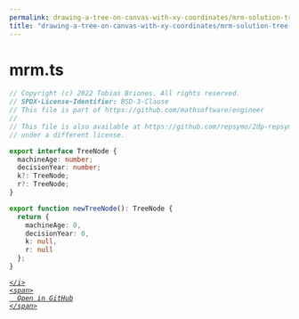 ```yaml
---
permalink: drawing-a-tree-on-canvas-with-xy-coordinates/mrm-solution-tree---ep/src/mrm.ts.html
title: "drawing-a-tree-on-canvas-with-xy-coordinates/mrm-solution-tree---ep/src/mrm.ts"
---
```


# mrm.ts
```typescript
// Copyright (c) 2022 Tobias Briones. All rights reserved.
// SPDX-License-Identifier: BSD-3-Clause
// This file is part of https://github.com/mathsoftware/engineer
//
// This file is also available at https://github.com/repsymo/2dp-repsymo-solver
// under a different license.

export interface TreeNode {
  machineAge: number;
  decisionYear: number;
  k?: TreeNode;
  r?: TreeNode;
}

export function newTreeNode(): TreeNode {
  return {
    machineAge: 0,
    decisionYear: 0,
    k: null,
    r: null
  };
}

```
<div class="social open-gh-btn my-4">
  <a class="btn btn-github" href="https://github.com/mathsoftware/engineer/tree/main/representation/repsymo/2dp/mrm/feat/drawing-a-tree-on-canvas-with-xy-coordinates/mrm-solution-tree---ep/src/mrm.ts" target="_blank">
    <i class="fab fa-github">
      
    </i>
    <span>
      Open in GitHub
    </span>
  </a>
</div>